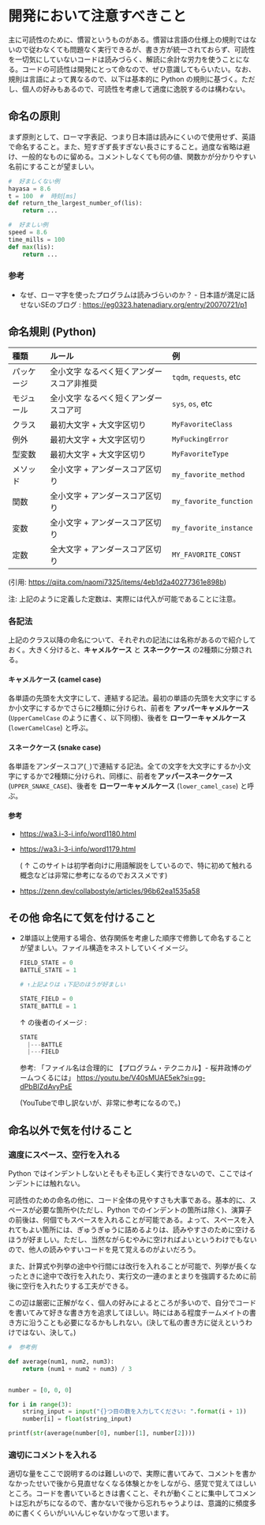 # 開発において注意すべきこと

主に可読性のために、慣習というものがある。慣習は言語の仕様上の規則ではないので従わなくても問題なく実行できるが、書き方が統一されておらず、可読性を一切気にしていないコードは読みづらく、解読に余計な労力を使うことになる。コードの可読性は開発にとって命なので、ぜひ意識してもらいたい。なお、規則は言語によって異なるので、以下は基本的に Python の規則に基づく。ただし、個人の好みもあるので、可読性を考慮して適度に逸脱するのは構わない。

## 命名の原則

まず原則として、ローマ字表記、つまり日本語は読みにくいので使用せず、英語で命名すること。また、短すぎず長すぎない長さにすること。過度な省略は避け、一般的なものに留める。コメントしなくても何の値、関数かが分かりやすい名前にすることが望ましい。

```python
#  好ましくない例
hayasa = 8.6
t = 100  #  時刻[ms]
def return_the_largest_number_of(lis):
    return ...

#  好ましい例
speed = 8.6
time_mills = 100
def max(lis):
    return ...
```

### 参考

- なぜ、ローマ字を使ったプログラムは読みづらいのか？ - 日本語が満足に話せないSEのブログ : https://eg0323.hatenadiary.org/entry/20070721/p1

## 命名規則 (Python)

| 種類 | ルール | 例 |
|:-----|:------|:---|
| パッケージ | 全小文字 なるべく短くアンダースコア非推奨 | `tqdm`, `requests`, etc |
| モジュール | 全小文字 なるべく短くアンダースコア可 | `sys`, `os`, etc |
| クラス | 最初大文字 + 大文字区切り | `MyFavoriteClass` |
| 例外 | 最初大文字 + 大文字区切り | `MyFuckingError` |
| 型変数 | 最初大文字 + 大文字区切り | `MyFavoriteType` |
| メソッド | 全小文字 + アンダースコア区切り | `my_favorite_method` |
| 関数 | 全小文字 + アンダースコア区切り | `my_favorite_function` |
| 変数 | 全小文字 + アンダースコア区切り | `my_favorite_instance` |
| 定数 | 全大文字 + アンダースコア区切り | `MY_FAVORITE_CONST` |

(引用: https://qiita.com/naomi7325/items/4eb1d2a40277361e898b)

注: 上記のように定義した定数は、実際には代入が可能であることに注意。

### 各記法

上記のクラス以降の命名について、それぞれの記法には名称があるので紹介しておく。大きく分けると、**キャメルケース** と **スネークケース** の2種類に分類される。

#### キャメルケース (camel case)

各単語の先頭を大文字にして、連結する記法。最初の単語の先頭を大文字にするか小文字にするかでさらに2種類に分けられ、前者を **アッパーキャメルケース** (`UpperCamelCase` のように書く、以下同様)、後者を **ローワーキャメルケース** (`lowerCamelCase`) と呼ぶ。

#### スネークケース (snake case)

各単語をアンダースコア(`_`)で連結する記法。全ての文字を大文字にするか小文字にするかで2種類に分けられ、同様に、前者を**アッパースネークケース** (`UPPER_SNAKE_CASE`)、後者を **ローワーキャメルケース** (`lower_camel_case`) と呼ぶ。

#### 参考

- https://wa3.i-3-i.info/word1180.html

- https://wa3.i-3-i.info/word1179.html

    ( ↑ このサイトは初学者向けに用語解説をしているので、特に初めて触れる概念などは非常に参考になるのでおススメです)

- https://zenn.dev/collabostyle/articles/96b62ea1535a58

## その他 命名にて気を付けること

- 2単語以上使用する場合、依存関係を考慮した順序で修飾して命名することが望ましい。ファイル構造をネストしていくイメージ。

    ```python
    FIELD_STATE = 0
    BATTLE_STATE = 1

    # ↑上記よりは ↓下記のほうが好ましい

    STATE_FIELD = 0
    STATE_BATTLE = 1
    ```

    ↑ の後者のイメージ :

    ```python
    STATE
      |---BATTLE
      |---FIELD
    ```

    参考: 「ファイル名は合理的に 【プログラム・テクニカル】- 桜井政博のゲームつくるには」 https://youtu.be/V40sMUAE5ek?si=gg-dPbBIZdAvyPsE

    (YouTubeで申し訳ないが、非常に参考になるので。)

## 命名以外で気を付けること

### 適度にスペース、空行を入れる

Python ではインデントしないとそもそも正しく実行できないので、ここではインデントには触れない。

可読性のための命名の他に、コード全体の見やすさも大事である。基本的に、スペースが必要な箇所や(ただし、Python でのインデントの箇所は除く)、演算子の前後は、何個でもスペースを入れることが可能である。よって、スペースを入れてもよい箇所には、ぎゅうぎゅうに詰めるよりは、読みやすさのために空けるほうが好ましい。ただし、当然ながらむやみに空ければよいというわけでもないので、他人の読みやすいコードを見て覚えるのがよいだろう。

また、計算式や列挙の途中や行間には改行を入れることが可能で、列挙が長くなったときに途中で改行を入れたり、実行文の一連のまとまりを強調するために前後に空行を入れたりする工夫ができる。

この辺は厳密に正解がなく、個人の好みによるところが多いので、自分でコードを書いてみて好きな書き方を追求してほしい。時にはある程度チームメイトの書き方に沿うことも必要になるかもしれない。(決して私の書き方に従えというわけではない、決して。)

```python
#  参考例

def average(num1, num2, num3):
    return (num1 + num2 + num3) / 3


number = [0, 0, 0]

for i in range(3):
    string_input = input("{}つ目の数を入力してください: ".format(i + 1))
    number[i] = float(string_input)

printf(str(average(number[0], number[1], number[2])))
```

### 適切にコメントを入れる

適切な量をここで説明するのは難しいので、実際に書いてみて、コメントを書かなかったせいで後から見直せなくなる体験とかをしながら、感覚で覚えてほしいところ。コードを書いているときは書くこと、それが動くことに集中してコメントは忘れがちになるので、書かないで後から忘れちゃうよりは、意識的に頻度多めに書くくらいがいいんじゃないかなって思います。
